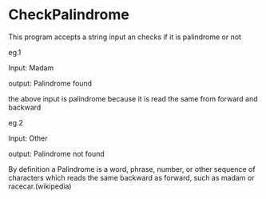 # CheckPalindrome
This program accepts a string input an checks if it is palindrome or not

eg.1

Input: Madam

output: Palindrome found 

the above input is palindrome because it is read the same from forward and backward

eg.2

Input: Other

output: Palindrome not found

By definition a Palindrome is a word, phrase, number, or other sequence of characters 
which reads the same backward as forward, such as madam or racecar.(wikipedia)
